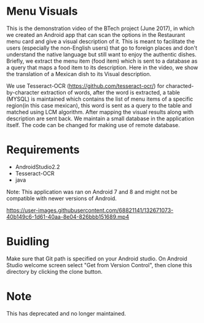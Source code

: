 # Menu Visuals
This is the demonstration video of the BTech project (June 2017), in which we created an Android app that can scan the options in the Restaurant menu card and give a visual description of it. This is meant to facilitate the users (especially the non-English users) that go to foreign places and don't understand the native language but still want to enjoy the authentic dishes. Briefly, we extract the menu item (food item) which is sent to a database as a query that maps a food item to its description. 
Here in the video, we show the translation of a Mexican dish to its Visual description.

We use Tesseract-OCR (https://github.com/tesseract-ocr/) for characted-by-character extraction of words, after the word is extracted, a table (MYSQL) is maintained which contains the list of menu items of a specific region(in this case mexican), this word is sent as a query to the table and matched using LCM algorithm. After mapping the visual results along with description are sent back. We maintain a small database in the application itself. The code can be changed for making use of remote database. 
 
# Requirements
 - AndroidStudio2.2
 - Tesseract-OCR
 - java

Note: This application was ran on Android 7 and 8 and might not be compatible with newer versions of Android.

https://user-images.githubusercontent.com/68821141/132671073-40b149c6-1d61-40aa-8e04-826bbb151689.mp4

# Buidling 

Make sure that Git path is specified on your Android studio.
On Android Studio welcome screen select "Get from Version Control", then clone this directory by clicking the clone button.

# Note 
This has deprecated and no longer maintained.
